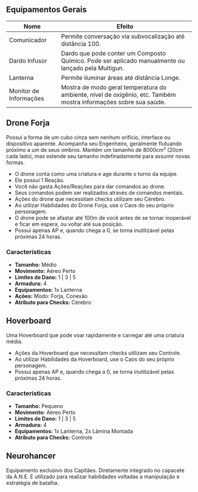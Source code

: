 ## Equipamentos Gerais

| Nome                   | Efeito                                                                                                           |
| ---------------------- | ---------------------------------------------------------------------------------------------------------------- |
| Comunicador            | Permite conversação via subvocalização até distância 100.                                                        |
| Dardo Infusor          | Dardo que pode conter um Composto Químico. Pode ser aplicado manualmente ou lançado pela Multigun.               |
| Lanterna               | Permite iluminar áreas até distância Longe.                                                                      |
| Monitor de Informações | Mostra de modo geral temperatura do ambiente, nível de oxigênio, etc. Também mostra informações sobre sua saúde. |

<!-- TODO: Show equipments -->

## Drone Forja

Possui a forma de um cubo cinza sem nenhum orifício, interface ou dispositivo aparente. Acompanha seu Engenheiro, geralmente flutuando próximo a um de seus ombros. Mantém um tamanho de 8000cm³ (20cm cada lado), mas estende seu tamanho indefinadamente para assumir novas formas.

- O drone conta como uma criatura e age durante o turno da equipe.
- Ele possui 1 Reação.
- Você não gasta Ações/Reações para dar comandos ao drone.
- Seus comandos podem ser realizados através de comandos mentais.
- Ações do drone que necessitam checks utilizam seu Cérebro.
- Ao utilizar Habilidades do Drone Forja, use o Caos do seu próprio personagem.
- O drone pode se afastar até 100m de você antes de se tornar inoperável e ficar em espera, ou voltar até sua posição.
- Possui apenas AP e, quando chega a 0, se torna inutilizável pelas próximas 24 horas.

### Características

- **Tamanho:** Médio
- **Movimento:** Aéreo Perto
- **Limites de Dano:** 1 | 3 | 5
- **Armadura:** 4
- **Equipamentos:** 1x Lanterna
- **Ações:** Modo: Forja, Conexão
- **Atributo para Checks:** Cérebro

## Hoverboard

Uma Hoverboard que pode voar rapidamente e carregar até uma criatura média.

- Ações da Hoverboard que necessitam checks utilizam seu Controle.
- Ao utilizar Habilidades da Hoverboard, use o Caos do seu próprio personagem.
- Possui apenas AP e, quando chega a 0, se torna inutilizável pelas próximas 24 horas.

### Características

- **Tamanho:** Pequeno
- **Movimento:** Aéreo Perto
- **Limites de Dano:** 1 | 3 | 5
- **Armadura:** 4
- **Equipamentos:** 1x Lanterna, 2x Lâmina Montada
- **Atributo para Checks:** Controle

## Neurohancer

Equipamento exclusivo dos Capitães. Diretamente integrado no capacete da A.N.E. E utilizado para realizar habilidades voltadas a manipulação e estratégia de batalha.

